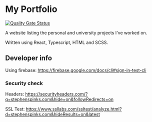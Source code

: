 # My Portfolio

[![Quality Gate Status](https://sonarcloud.io/api/project_badges/measure?project=stevospinks_portfolio&metric=alert_status)](https://sonarcloud.io/dashboard?id=stevospinks_portfolio)

A website listing the personal and university projects I've worked on.

Written using React, Typescript, HTML and SCSS.

## Developer info

Using firebase: <https://firebase.google.com/docs/cli#sign-in-test-cli>

### Security check

Headers: <https://securityheaders.com/?q=stephenspinks.com&hide=on&followRedirects=on>

SSL Test: <https://www.ssllabs.com/ssltest/analyze.html?d=stephenspinks.com&hideResults=on&latest>
